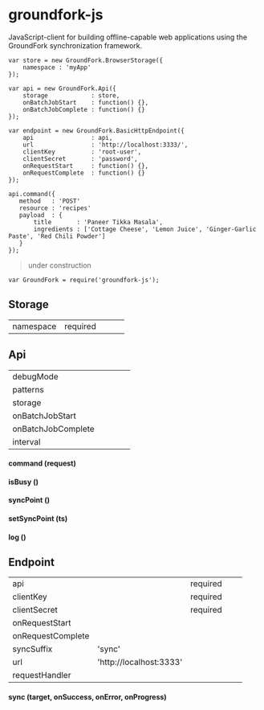 # groundfork-js

JavaScript-client for building offline-capable web applications using the GroundFork synchronization framework.

```
var store = new GroundFork.BrowserStorage({
    namespace : 'myApp'
});

var api = new GroundFork.Api({
    storage            : store,
    onBatchJobStart    : function() {},
    onBatchJobComplete : function() {}
});

var endpoint = new GroundFork.BasicHttpEndpoint({
    api                : api,
    url                : 'http://localhost:3333/',
    clientKey          : 'root-user',
    clientSecret       : 'password',
    onRequestStart     : function() {},
    onRequestComplete  : function() {}
});

api.command({
   method   : 'POST'
   resource : 'recipes'
   payload  : {
       title       : 'Paneer Tikka Masala',
       ingredients : ['Cottage Cheese', 'Lemon Juice', 'Ginger-Garlic Paste', 'Red Chili Powder']
   }
});
```

> under construction

```
var GroundFork = require('groundfork-js');
```

## Storage

|                     |          |   |   |   |
|---------------------|----------|---|---|---|
| namespace           | required |   |   |   |

## Api

|                     |   |   |   |   |
|---------------------|---|---|---|---|
| debugMode           |   |   |   |   |
| patterns            |   |   |   |   |
| storage             |   |   |   |   |
| onBatchJobStart     |   |   |   |   |
| onBatchJobComplete  |   |   |   |   |
| interval            |   |   |   |   |


#### command (request)

#### isBusy ()

#### syncPoint ()

#### setSyncPoint (ts)

#### log ()

## Endpoint

|                     |                         |           |   |   |
|---------------------|-------------------------|-----------|---|---|
| api                 |                         | required  |   |   |
| clientKey           |                         | required  |   |   |
| clientSecret        |                         | required  |   |   |
| onRequestStart      |                         |           |   |   |
| onRequestComplete   |                         |           |   |   |
| syncSuffix          | 'sync'                  |           |   |   |
| url                 | 'http://localhost:3333' |           |   |   |
| requestHandler      |                         |           |   |   | 

#### sync (target, onSuccess, onError, onProgress)
